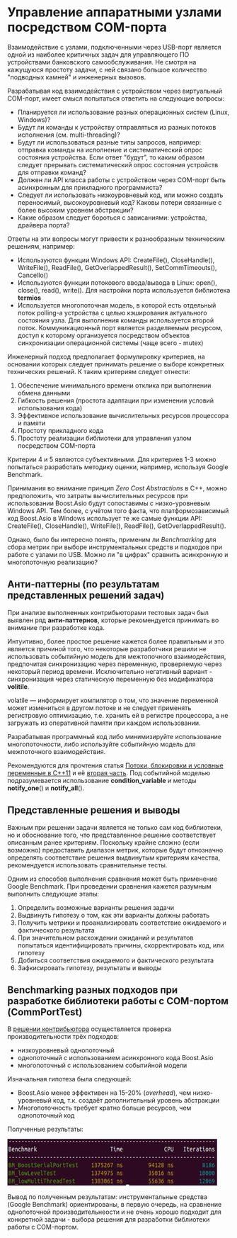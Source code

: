 # Управление аппаратными узлами посредством COM-порта

Взаимодействие с узлами, подключенными через USB-порт является одной из наиболее критичных задач для управляющего ПО устройствами банковского самообслуживания. Не смотря на кажущуюся простоту задачи, с ней связано большое количество "подводных камней" и инженерных вызовов.

Разрабатывая код взаимодействия с устройством через виртуальный COM-порт, имеет смысл попытаться ответить на следующие вопросы:

- Планируется ли использование разных операционных систем (Linux, Windows)?
- Будут ли команды к устройству отправляться из разных потоков исполнения (см. multi-threading)?
- Будут ли использоваться разные типы запросов, например: отправка команды на исполнение и систематический опрос состояния устройства. Если ответ "будут", то каким образом следует прерывать систематический опрос состояния устройств для отправки команд?
- Должен ли API класса работы с устройством через COM-порт быть асинхронным для прикладного программиста?
- Следует ли использовать низкоуровневый код, или можно создать переносимый, высокоуровневый код? Каковы потери связанные с более высоким уровнем абстракции?
- Какие образом следует бороться с зависаниями: устройства, драйвера порта?

Ответы на эти вопросы могут привести к разнообразным техническим решениям, например:

- Используются функции Windows API: CreateFile(), CloseHandle(), WriteFile(), ReadFile(), GetOverlappedResult(), SetCommTimeouts(), CancelIo()
- Используются функции потокового ввода/вывода в Linux: open(), close(), read(), write(). Для настройки порта используется библиотека **termios**
- Используется многопоточная модель, в которой есть отдельный поток polling-а устройства с целью кэширования актуального состояния узла. Для выполнения команды используется второй поток. Коммуникационный порт является разделяемым ресурсом, доступ к которому организуется посредством объектов синхронизации операционной системы (чаще всего - mutex)

Инженерный подход предполагает формулировку критериев, на основании которых следует принимать решение о выборе конкретных технических решений. К таким критериям следует отнести:

1. Обеспечение минимального времени отклика при выполнении обмена данными
2. Гибкость решения (простота адаптации при изменении условий использования кода)
3. Эффективное использование вычислительных ресурсов процессора и памяти
4. Простоту прикладного кода
5. Простоту реализации библиотеки для управления узлом посредством COM-порта

Критерии 4 и 5 являются субъективными. Для критериев 1-3 можно попытаться разработать методику оценки, например, используя Google Benchmark.

Принимания во внимание принцип _Zero Cost Abstractions_ в C++, можно предположить, что затраты вычислительных ресурсов при использовании Boost.Asio будут сопоставимы с низко-уровневым Windows API. Тем более, с учётом того факта, что платформозависимый код Boost.Asio в Windows использует те же самые функции API: CreateFile(), CloseHandle(), WriteFile(), ReadFile(), GetOverlappedResult().

Однако, было бы интересно понять, применим ли _Benchmarking_ для сбора метрик при выборе инструментальных средств и подходов при работе с узлами по USB. Можно ли "в цифрах" сравнить асинхронную и многопоточную реализацию?

## Анти-паттерны (по результатам представленных решений задач)

При анализе выполненных контрибьюторами тестовых задач был выявлен ряд **анти-паттернов**, которые рекомендуется принимать во внимание при разработке кода.

Интуитивно, более простое решение кажется более правильным и это является причиной того, что некоторые разработчики решили не использовать событийную модель для межтопочного взаимодействия, предпочитая синхронизацию через переменную, проверяемую через некоторый период времени. Исключительно негативный вариант - синхронизация через статическую переменную без модификатора **volitile**.

volatile — информирует компилятор о том, что значение переменной может измениться в другом потоке и не следует применять регистровую оптимизацию, т.е. хранить ей в регистре процессора, а не загружать из оперативной памяти при каждом использовании.

Разрабатывая программный код либо минимизируйте использование многопоточности, либо используйте событийную модель для межпоточного взаимодействия.

Рекомендуются для прочтения статья [Потоки, блокировки и условные переменные в C++11](https://habr.com/ru/post/182610/) и её [вторая часть](https://habr.com/ru/post/182626/). Под событийной моделью подразумевается использование **condition_variable** и методы **notify_one**() и **notify_all**().

## Представленные решения и выводы

Важным при решении задачи является не только сам код библиотеки, но и обоснование того, что представленное решение соответствует описанным ранее критериям. Поскольку крайне сложно (если возможно) предоставить диапазон метрик, которые будут отнозначно определять соответствие решения выдвинутым критериям качества, рекомендуется использовать сравнительные тесты.

Одним из способов выполнения сравнения может быть применение Google Benchmark. При проведении сравнения кажется разумным выполнить следующие этапы:

1. Определить возможные варианты решения задачи
2. Выдвинуть гипотезу о том, как эти варианты должны работать
3. Получить метрики и проанализировать соответствие ожидаемого и фактического результата
4. При значительном расхождении ожиданий и результатов попытаться идентифицировать причины, скорректировать код, или гипотезу
5. Добиться соответствия ожидаемого и фактического результата
6. Зафкисировать гипотезу, результаты и выводы

## Benchmarking разных подходов при разработке библиотеки работы с COM-портом (CommPortTest)

В [решении контрибьютора](https://github.com/Muzantip/CommPortTest/tree/master) осуществляется проверка производительности трёх подходов:

- низкоуровневый однопоточный
- однопоточный с использованием асинхронного кода Boost.Asio
- многопоточный с использованием событийной модели

Изначальная гипотеза была следующей:

- Boost.Asio менее эффективен на 15-20% (_overhead_), чем низко-уровневый код, т.к. создаёт дополнительный уровень абстракции
- Многопоточность требует кратно больше ресурсов, чем однопоточный код

Полученные результаты:

<img src="./comport_rpi3.png" width="474" >

Вывод по полученным результатам: инструментальные средства (Google Benchmark) ориентированы, в первую очередь, на сравнение однопоточной производительнеости и не очень хорошо подходит для конкретной задачи - выбора решения для разработки библиотеки работы с COM-портом.
